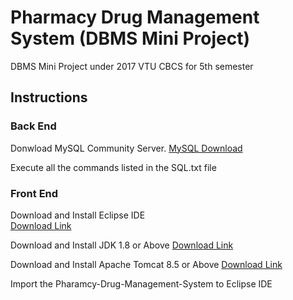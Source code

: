 # Pharmacy Drug Management System (DBMS Mini Project)
DBMS Mini Project under 2017 VTU CBCS for 5th semester

## Instructions
### Back End
Donwload MySQL Community Server.
[MySQL Download](https://dev.mysql.com/downloads/windows/installer/8.0.html)

Execute all the commands listed in the SQL.txt file

### Front End
Download and Install Eclipse IDE  
[Download Link](https://www.eclipse.org/downloads/packages/release/2019-12/r/eclipse-ide-enterprise-java-developers)

Download and Install JDK 1.8 or Above [Download Link](https://www.oracle.com/technetwork/java/javase/downloads/index.html)

Download and Install Apache Tomcat 8.5 or Above [Download Link](https://tomcat.apache.org/download-80.cgi)

Import the Pharamcy-Drug-Management-System to Eclipse IDE

